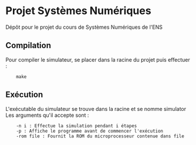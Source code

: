 # Projet Systèmes Numériques
Dépôt pour le projet du cours de Systèmes Numériques de l'ENS


## Compilation
Pour compiler le simulateur, se placer dans la racine du projet puis effectuer :

        make

## Exécution
L'exécutable du simulateur se trouve dans la racine et se nomme simulator
Les arguments qu'il accepte sont :

        -n i : Effectue la simulation pendant i étapes
        -p : Affiche le programme avant de commencer l'exécution
        -rom file : Fournit la ROM du microprocesseur contenue dans file
